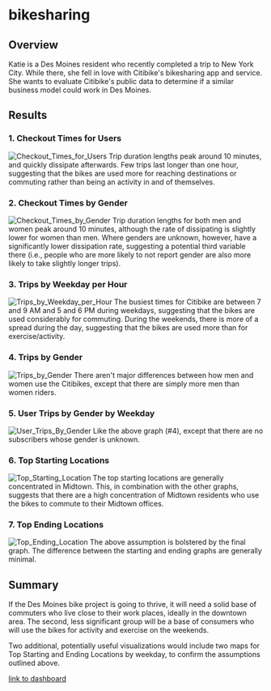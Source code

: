 # bikesharing

## Overview
Katie is a Des Moines resident who recently completed a trip to New York City. While there, she fell in love with Citibike's bikesharing app and service. She wants to evaluate Citibike's public data to determine if a similar business model could work in Des Moines.

## Results

### 1. Checkout Times for Users
![Checkout_Times_for_Users](Tableau_Screenshots/Checkout_Times_for_Users.png)
Trip duration lengths peak around 10 minutes, and quickly dissipate afterwards. Few trips last longer than one hour, suggesting that the bikes are used more for reaching destinations or commuting rather than being an activity in and of themselves.

### 2. Checkout Times by Gender
![Checkout_Times_by_Gender](Tableau_Screenshots/Checkout_Times_by_Gender.png)
Trip duration lengths for both men and women peak around 10 minutes, although the rate of dissipating is slightly lower for women than men. Where genders are unknown, however, have a significantly lower dissipation rate, suggesting a potential third variable there (i.e., people who are more likely to not report gender are also more likely to take slightly longer trips).

### 3. Trips by Weekday per Hour
![Trips_by_Weekday_per_Hour](Tableau_Screenshots/Trips_by_Weekday_per_Hour.png)
The busiest times for Citibike are between 7 and 9 AM and 5 and 6 PM during weekdays, suggesting that the bikes are used considerably for commuting. During the weekends, there is more of a spread during the day, suggesting that the bikes are used more than for exercise/activity.

### 4. Trips by Gender
![Trips_by_Gender](Tableau_Screenshots/Trips_by_Gender.png)
There aren't major differences between how men and women use the Citibikes, except that there are simply more men than women riders.

### 5. User Trips by Gender by Weekday
![User_Trips_By_Gender](Tableau_Screenshots/User_Trips_By_Gender.png)
Like the above graph (#4), except that there are no subscribers whose gender is unknown.

### 6. Top Starting Locations
![Top_Starting_Location](Tableau_Screenshots/Top_Starting_Location.png)
The top starting locations are generally concentrated in Midtown. This, in combination with the other graphs, suggests that there are a high concentration of Midtown residents who use the bikes to commute to their Midtown offices.

### 7. Top Ending Locations
![Top_Ending_Location](Tableau_Screenshots/Top_Ending_Location.png)
The above assumption is bolstered by the final graph. The difference between the starting and ending graphs are generally minimal.

## Summary
If the Des Moines bike project is going to thrive, it will need a solid base of commuters who live close to their work places, ideally in the downtown area. The second, less significant group will be a base of consumers who will use the bikes for activity and exercise on the weekends.

Two additional, potentially useful visualizations would include two maps for Top Starting and Ending Locations by weekday, to confirm the assumptions outlined above.

[link to dashboard](https://public.tableau.com/app/profile/hunter.gierhart/viz/Book1_16579451873340/ChallengeStory)
